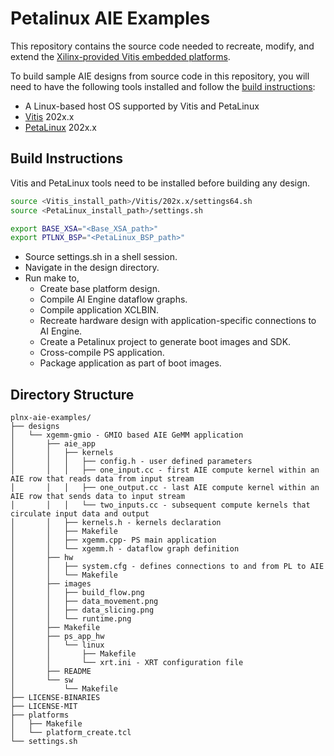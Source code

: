 # Petalinux AIE Examples

This repository contains the source code needed to recreate, modify, and extend the [Xilinx-provided Vitis embedded platforms][1]. 

[1]: https://www.xilinx.com/support/download/index.html/content/xilinx/en/downloadNav/embedded-platforms.html

To build sample AIE designs from source code in this repository, you will need to have the following tools installed and follow the [build instructions](#build-instructions):

- A Linux-based host OS supported by Vitis and PetaLinux
- [Vitis][1] 202x.x
- [PetaLinux][2] 202x.x

[1]: https://www.xilinx.com/support/download/index.html/content/xilinx/en/downloadNav/vitis.html
[2]: https://www.xilinx.com/support/download/index.html/content/xilinx/en/downloadNav/embedded-design-tools.html

## Build Instructions

Vitis and PetaLinux tools need to be installed before building any design.

```bash
source <Vitis_install_path>/Vitis/202x.x/settings64.sh
source <PetaLinux_install_path>/settings.sh

export BASE_XSA="<Base_XSA_path>"
export PTLNX_BSP="<PetaLinux_BSP_path>"
```

- Source settings.sh in a shell session.
- Navigate in the design directory.
- Run make to,
  - Create base platform design.
  - Compile AI Engine dataflow graphs.
  - Compile application XCLBIN.
  - Recreate hardware design with application-specific connections to AI Engine.
  - Create a Petalinux project to generate boot images and SDK.
  - Cross-compile PS application.
  - Package application as part of boot images.
 
## Directory Structure

```
plnx-aie-examples/
├── designs
│   └── xgemm-gmio - GMIO based AIE GeMM application
│       ├── aie_app
│       │   ├── kernels
│       │   │   ├── config.h - user defined parameters
│       │   │   ├── one_input.cc - first AIE compute kernel within an AIE row that reads data from input stream
│       │   │   ├── one_output.cc - last AIE compute kernel within an AIE row that sends data to input stream
│       │   │   └── two_inputs.cc - subsequent compute kernels that circulate input data and output
│       │   ├── kernels.h - kernels declaration
│       │   ├── Makefile
│       │   ├── xgemm.cpp- PS main application
│       │   └── xgemm.h - dataflow graph definition
│       ├── hw
│       │   ├── system.cfg - defines connections to and from PL to AIE
│       │   └── Makefile
│       ├── images
│       │   ├── build_flow.png
│       │   ├── data_movement.png
│       │   ├── data_slicing.png
│       │   └── runtime.png
│       ├── Makefile
│       ├── ps_app_hw
│       │   └── linux
│       │       ├── Makefile
│       │       └── xrt.ini - XRT configuration file
│       ├── README
│       └── sw
│           └── Makefile
├── LICENSE-BINARIES
├── LICENSE-MIT
├── platforms
│   ├── Makefile
│   └── platform_create.tcl
└── settings.sh
```
